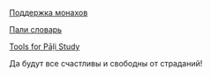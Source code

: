 [Поддержка монахов](https://devamitta.github.io/notes/dana.html)

[Пали словарь](https://devamitta.github.io/pali/)

[Tools for Pāḷi Study](https://sasanarakkha.github.io/study-tools/)

Да будут все счастливы и свободны от страданий!
